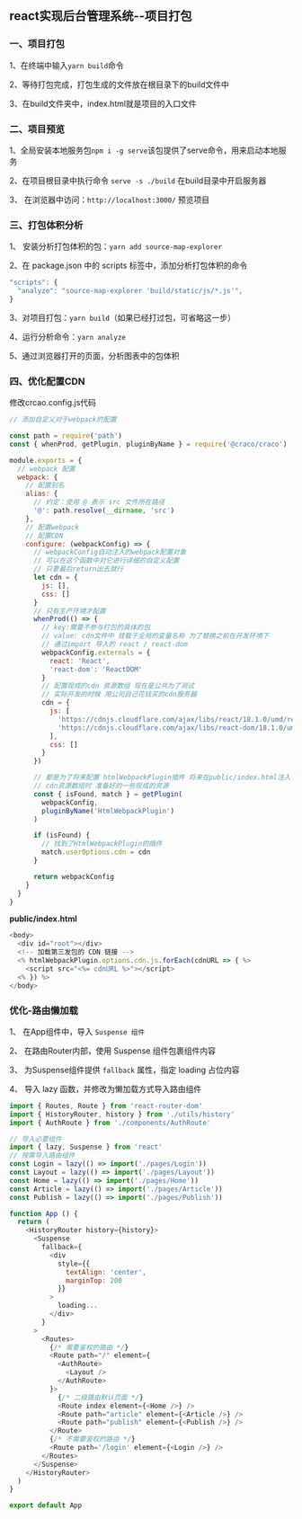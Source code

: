 ## react实现后台管理系统--项目打包

### 一、项目打包

1、在终端中输入`yarn build`命令

2、等待打包完成，打包生成的文件放在根目录下的build文件中

3、在build文件夹中，index.html就是项目的入口文件

### 二、项目预览

1、全局安装本地服务包`npm i -g serve`该包提供了serve命令，用来启动本地服务

2、在项目根目录中执行命令 `serve -s ./build`  在build目录中开启服务器

3、 在浏览器中访问：`http://localhost:3000/` 预览项目

### 三、打包体积分析

1、 安装分析打包体积的包：`yarn add source-map-explorer`

2、在 package.json 中的 scripts 标签中，添加分析打包体积的命令

```js
"scripts": {
  "analyze": "source-map-explorer 'build/static/js/*.js'",
}
```

3、对项目打包：`yarn build`（如果已经打过包，可省略这一步）

4、运行分析命令：`yarn analyze`

5、通过浏览器打开的页面，分析图表中的包体积

### 四、优化配置CDN

修改crcao.config.js代码

```js
// 添加自定义对于webpack的配置

const path = require('path')
const { whenProd, getPlugin, pluginByName } = require('@craco/craco')

module.exports = {
  // webpack 配置
  webpack: {
    // 配置别名
    alias: {
      // 约定：使用 @ 表示 src 文件所在路径
      '@': path.resolve(__dirname, 'src')
    },
    // 配置webpack
    // 配置CDN
    configure: (webpackConfig) => {
      // webpackConfig自动注入的webpack配置对象
      // 可以在这个函数中对它进行详细的自定义配置
      // 只要最后return出去就行
      let cdn = {
        js: [],
        css: []
      }
      // 只有生产环境才配置
      whenProd(() => {
        // key:需要不参与打包的具体的包
        // value: cdn文件中 挂载于全局的变量名称 为了替换之前在开发环境下
        // 通过import 导入的 react / react-dom
        webpackConfig.externals = {
          react: 'React',
          'react-dom': 'ReactDOM'
        }
        // 配置现成的cdn 资源数组 现在是公共为了测试
        // 实际开发的时候 用公司自己花钱买的cdn服务器
        cdn = {
          js: [
            'https://cdnjs.cloudflare.com/ajax/libs/react/18.1.0/umd/react.production.min.js',
            'https://cdnjs.cloudflare.com/ajax/libs/react-dom/18.1.0/umd/react-dom.production.min.js',
          ],
          css: []
        }
      })

      // 都是为了将来配置 htmlWebpackPlugin插件 将来在public/index.html注入
      // cdn资源数组时 准备好的一些现成的资源
      const { isFound, match } = getPlugin(
        webpackConfig,
        pluginByName('HtmlWebpackPlugin')
      )

      if (isFound) {
        // 找到了HtmlWebpackPlugin的插件
        match.userOptions.cdn = cdn
      }

      return webpackConfig
    }
  }
}
```
**public/index.html**

```js
<body>
  <div id="root"></div>
  <!-- 加载第三发包的 CDN 链接 -->
  <% htmlWebpackPlugin.options.cdn.js.forEach(cdnURL => { %>
    <script src="<%= cdnURL %>"></script>
  <% }) %>
</body>
```

### 优化-路由懒加载

1、 在App组件中，导入 `Suspense 组件`

2、 在路由Router内部，使用 Suspense 组件包裹组件内容

3、 为Suspense组件提供 `fallback` 属性，指定 loading 占位内容

4、 导入 lazy 函数，并修改为懒加载方式导入路由组件

```js
import { Routes, Route } from 'react-router-dom'
import { HistoryRouter, history } from './utils/history'
import { AuthRoute } from './components/AuthRoute'

// 导入必要组件
import { lazy, Suspense } from 'react'
// 按需导入路由组件
const Login = lazy(() => import('./pages/Login'))
const Layout = lazy(() => import('./pages/Layout'))
const Home = lazy(() => import('./pages/Home'))
const Article = lazy(() => import('./pages/Article'))
const Publish = lazy(() => import('./pages/Publish'))

function App () {
  return (
    <HistoryRouter history={history}>
      <Suspense
        fallback={
          <div
            style={{
              textAlign: 'center',
              marginTop: 200
            }}
          >
            loading...
          </div>
        }
      >
        <Routes>
          {/* 需要鉴权的路由 */}
          <Route path="/" element={
            <AuthRoute>
              <Layout />
            </AuthRoute>
          }>
            {/* 二级路由默认页面 */}
            <Route index element={<Home />} />
            <Route path="article" element={<Article />} />
            <Route path="publish" element={<Publish />} />
          </Route>
          {/* 不需要鉴权的路由 */}
          <Route path='/login' element={<Login />} />
        </Routes>
      </Suspense>
    </HistoryRouter>
  )
}

export default App
```